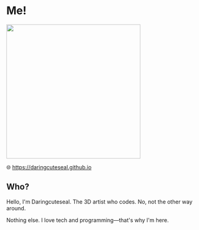 # Me!

<!-- [![Daringcuteseal's GitHub stats](https://github-readme-stats.vercel.app/api?username=daringcuteseal&show_icons=true&theme=react)](https://github.com/anuraghazra/github-readme-stats) -->

<div>
  <img src="https://github.com/user-attachments/assets/c9daa1cb-b5bc-4aec-b5f3-0b81a6ab265f" height=350px>

  </div>

🌐 https://daringcuteseal.github.io

## Who?
Hello, I'm Daringcuteseal. The 3D artist who codes. No, not the other way around.

Nothing else. I love tech and programming—that's why I'm here.
